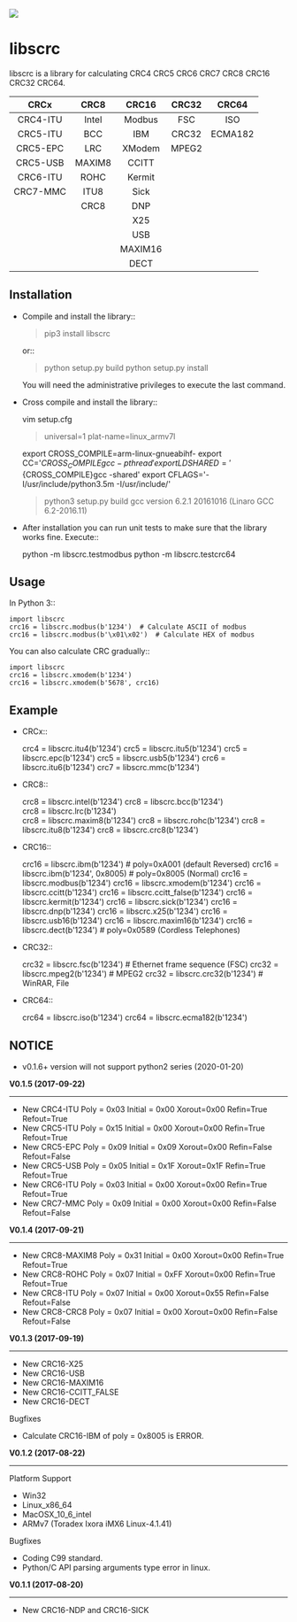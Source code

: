 ![](https://github.com/hex-in/libscrc/workflows/Python%20package/badge.svg)

libscrc
=======
libscrc is a library for calculating CRC4 CRC5 CRC6 CRC7 CRC8 CRC16 CRC32 CRC64.

|  CRCx |  CRC8 | CRC16  |   CRC32| CRC64  |
| :------------: | :------------: | :------------: | :------------: | :------------: |
| CRC4-ITU | Intel | Modbus| FSC   | ISO    |
| CRC5-ITU | BCC   | IBM   | CRC32 | ECMA182|
| CRC5-EPC | LRC   | XModem| MPEG2 |        |
| CRC5-USB | MAXIM8|CCITT  |       |        |
| CRC6-ITU | ROHC  | Kermit|       |        |
| CRC7-MMC | ITU8  | Sick  |       |        |
|          | CRC8  | DNP   |       |        |
|          |       | X25   |       |        |
|          |       | USB   |       |        |
|          |       | MAXIM16|      |        |
|          |       | DECT  |       |        ||




Installation
------------

* Compile and install the library::

    >pip3 install libscrc

  or::

    >python setup.py build
    >python setup.py install

  You will need the administrative privileges to execute the last command.

* Cross compile and install the library::

    vim setup.cfg
    >universal=1
    >plat-name=linux_armv7l

    export CROSS_COMPILE=arm-linux-gnueabihf-
    export CC='${CROSS_COMPILE}gcc -pthread'
    export LDSHARED='${CROSS_COMPILE}gcc -shared'
    export CFLAGS='-I/usr/include/python3.5m -I/usr/include/'

    >python3 setup.py build
    gcc version 6.2.1 20161016 (Linaro GCC 6.2-2016.11)
    
* After installation you can run unit tests to make sure that the library works fine.  Execute::

    python -m libscrc.testmodbus
    python -m libscrc.testcrc64

Usage
-----

  In Python 3::

    import libscrc
    crc16 = libscrc.modbus(b'1234')  # Calculate ASCII of modbus
    crc16 = libscrc.modbus(b'\x01\x02')  # Calculate HEX of modbus

  You can also calculate CRC gradually::

    import libscrc
    crc16 = libscrc.xmodem(b'1234')
    crc16 = libscrc.xmodem(b'5678', crc16)

Example
-------
* CRCx::

    crc4 = libscrc.itu4(b'1234')
    crc5 = libscrc.itu5(b'1234')
    crc5 = libscrc.epc(b'1234')
    crc5 = libscrc.usb5(b'1234')
    crc6 = libscrc.itu6(b'1234')
    crc7 = libscrc.mmc(b'1234')

* CRC8::

    crc8 = libscrc.intel(b'1234')
    crc8 = libscrc.bcc(b'1234')  
    crc8 = libscrc.lrc(b'1234')  
    crc8 = libscrc.maxim8(b'1234')
    crc8 = libscrc.rohc(b'1234')
    crc8 = libscrc.itu8(b'1234')
    crc8 = libscrc.crc8(b'1234')

* CRC16::

    crc16 = libscrc.ibm(b'1234')            # poly=0xA001 (default Reversed)
    crc16 = libscrc.ibm(b'1234', 0x8005)    # poly=0x8005 (Normal)
    crc16 = libscrc.modbus(b'1234')
    crc16 = libscrc.xmodem(b'1234')
    crc16 = libscrc.ccitt(b'1234')
    crc16 = libscrc.ccitt_false(b'1234')
    crc16 = libscrc.kermit(b'1234')
    crc16 = libscrc.sick(b'1234')
    crc16 = libscrc.dnp(b'1234')
    crc16 = libscrc.x25(b'1234')
    crc16 = libscrc.usb16(b'1234')
    crc16 = libscrc.maxim16(b'1234')
    crc16 = libscrc.dect(b'1234')           # poly=0x0589 (Cordless Telephones)

* CRC32::

    crc32 = libscrc.fsc(b'1234')                 # Ethernet frame sequence (FSC)
    crc32 = libscrc.mpeg2(b'1234')          # MPEG2
    crc32 = libscrc.crc32(b'1234')             # WinRAR, File

* CRC64::

    crc64 = libscrc.iso(b'1234')
    crc64 = libscrc.ecma182(b'1234')

NOTICE
------
* v0.1.6+ version will not support python2 series (2020-01-20)


**V0.1.5 (2017-09-22)**

------------
* New CRC4-ITU      Poly = 0x03 Initial = 0x00 Xorout=0x00 Refin=True Refout=True
* New CRC5-ITU      Poly = 0x15 Initial = 0x00 Xorout=0x00 Refin=True Refout=True
* New CRC5-EPC      Poly = 0x09 Initial = 0x09 Xorout=0x00 Refin=False Refout=False
* New CRC5-USB      Poly = 0x05 Initial = 0x1F Xorout=0x1F Refin=True Refout=True
* New CRC6-ITU      Poly = 0x03 Initial = 0x00 Xorout=0x00 Refin=True Refout=True
* New CRC7-MMC      Poly = 0x09 Initial = 0x00 Xorout=0x00 Refin=False Refout=False

**V0.1.4 (2017-09-21)**

------------
* New CRC8-MAXIM8   Poly = 0x31 Initial = 0x00 Xorout=0x00 Refin=True  Refout=True
* New CRC8-ROHC     Poly = 0x07 Initial = 0xFF Xorout=0x00 Refin=True  Refout=True
* New CRC8-ITU      Poly = 0x07 Initial = 0x00 Xorout=0x55 Refin=False Refout=False
* New CRC8-CRC8     Poly = 0x07 Initial = 0x00 Xorout=0x00 Refin=False Refout=False


**V0.1.3 (2017-09-19)**

------------
* New CRC16-X25  
* New CRC16-USB  
* New CRC16-MAXIM16  
* New CRC16-CCITT_FALSE
* New CRC16-DECT

Bugfixes
  * Calculate CRC16-IBM of poly = 0x8005 is ERROR.


**V0.1.2 (2017-08-22)**

------------

Platform Support
  * Win32
  * Linux_x86_64
  * MacOSX_10_6_intel
  * ARMv7 (Toradex Ixora iMX6 Linux-4.1.41)

Bugfixes
  * Coding C99 standard.
  * Python/C API parsing arguments type error in linux.

**V0.1.1 (2017-08-20)**

------------
* New CRC16-NDP and CRC16-SICK

